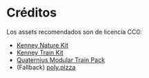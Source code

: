 # Créditos

Los assets recomendados son de licencia CC0:

- [Kenney Nature Kit](https://kenney.nl/assets/nature-kit)
- [Kenney Train Kit](https://kenney.nl/assets/train-kit)
- [Quaternius Modular Train Pack](https://quaternius.com/packs/modulartrain.html)
- (Fallback) [poly.pizza](https://poly.pizza/)
